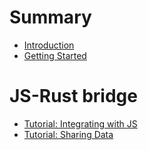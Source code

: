 # Summary

- [Introduction](./introduction.md)
- [Getting Started](./getting_started.md)

# JS-Rust bridge
- [Tutorial: Integrating with JS](./tutorial_js_rust_bridge.md)
- [Tutorial: Sharing Data](./tutorial_sharing_data.md)
